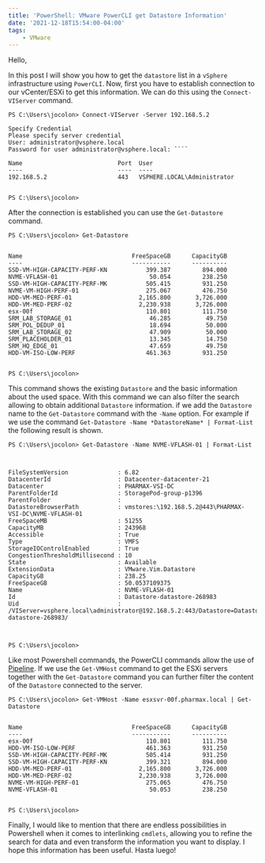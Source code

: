 ```yaml
---
title: 'PowerShell: VMware PowerCLI get Datastore Information'
date: '2021-12-18T15:54:00-04:00'
tags:
    - VMware
---
```


Hello,

In this post I will show you how to get the `datastore` list in a `vSphere` infrastructure using `PowerCLI`. Now, first you have to establish connection to our vCenter/ESXi to get this information. We can do this using the `Connect-VIServer` command.

```text
PS C:\Users\jocolon> Connect-VIServer -Server 192.168.5.2

Specify Credential
Please specify server credential
User: administrator@vsphere.local
Password for user administrator@vsphere.local: ````

Name                           Port  User
----                           ----  ----
192.168.5.2                    443   VSPHERE.LOCAL\Administrator


PS C:\Users\jocolon> 
```

After the connection is established you can use the `Get-Datastore` command.

```text
PS C:\Users\jocolon> Get-Datastore 


Name                               FreeSpaceGB      CapacityGB
----                               -----------      ----------
SSD-VM-HIGH-CAPACITY-PERF-KN           399.387         894.000
NVME-VFLASH-01                          50.054         238.250
SSD-VM-HIGH-CAPACITY-PERF-MK           505.415         931.250
NVME-VM-HIGH-PERF-01                   275.067         476.750
HDD-VM-MED-PERF-01                   2,165.800       3,726.000
HDD-VM-MED-PERF-02                   2,230.938       3,726.000
esx-00f                                110.801         111.750
SRM_LAB_STORAGE_01                      46.285          49.750
SRM_POL_DEDUP_01                        18.694          50.000
SRM_LAB_STORAGE_02                      47.909          50.000
SRM_PLACEHOLDER_01                      13.345          14.750
SRM_HQ_EDGE_01                          47.659          49.750
HDD-VM-ISO-LOW-PERF                    461.363         931.250


PS C:\Users\jocolon>
```

This command shows the existing `Datastore` and the basic information about the used space. With this command we can also filter the search allowing to obtain additional `Datastore` information. if we add the `Datastore` name to the `Get-Datastore` command with the `-Name` option. For example if we use the command `Get-Datastore -Name *DatastoreName* | Format-List` the following result is shown.

```text
PS C:\Users\jocolon> Get-Datastore -Name NVME-VFLASH-01 | Format-List  



FileSystemVersion              : 6.82
DatacenterId                   : Datacenter-datacenter-21
Datacenter                     : PHARMAX-VSI-DC
ParentFolderId                 : StoragePod-group-p1396
ParentFolder                   :
DatastoreBrowserPath           : vmstores:\192.168.5.2@443\PHARMAX-VSI-DC\NVME-VFLASH-01
FreeSpaceMB                    : 51255
CapacityMB                     : 243968
Accessible                     : True
Type                           : VMFS
StorageIOControlEnabled        : True
CongestionThresholdMillisecond : 10
State                          : Available
ExtensionData                  : VMware.Vim.Datastore
CapacityGB                     : 238.25
FreeSpaceGB                    : 50.0537109375
Name                           : NVME-VFLASH-01
Id                             : Datastore-datastore-268983
Uid                            : /VIServer=vsphere.local\administrator@192.168.5.2:443/Datastore=Datastore-datastore-268983/



PS C:\Users\jocolon>
```

Like most Powershell commands, the PowerCLI commands allow the use of [Pipeline](https://docs.microsoft.com/en-us/powershell/module/microsoft.powershell.core/about/about_pipelines?view=powershell-7.2). If we use the `Get-VMHost` command to get the ESXi servers together with the `Get-Datastore` command you can further filter the content of the `Datastore` connected to the server.

```text
PS C:\Users\jocolon> Get-VMHost -Name esxsvr-00f.pharmax.local | Get-Datastore


Name                               FreeSpaceGB      CapacityGB
----                               -----------      ----------
esx-00f                                110.801         111.750
HDD-VM-ISO-LOW-PERF                    461.363         931.250
SSD-VM-HIGH-CAPACITY-PERF-MK           505.414         931.250
SSD-VM-HIGH-CAPACITY-PERF-KN           399.321         894.000
HDD-VM-MED-PERF-01                   2,165.800       3,726.000
HDD-VM-MED-PERF-02                   2,230.938       3,726.000
NVME-VM-HIGH-PERF-01                   275.065         476.750
NVME-VFLASH-01                          50.053         238.250


PS C:\Users\jocolon>
```

Finally, I would like to mention that there are endless possibilities in Powershell when it comes to interlinking `cmdlets`, allowing you to refine the search for data and even transform the information you want to display. I hope this information has been useful. Hasta luego!
